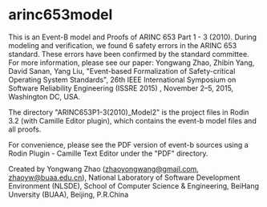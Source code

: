 # arinc653model
This is an Event-B model and Proofs of ARINC 653 Part 1 - 3 (2010). During modeling and verification, we found 6 safety errors in the ARINC 653 standard. These errors have been confirmed by the standard committee. 
For more information, please see our paper: Yongwang Zhao, Zhibin Yang, David Sanan, Yang Liu, "Event-based Formalization of Safety-critical Operating System Standards", 26th IEEE International Symposium on Software Reliability Engineering (ISSRE 2015) , November 2–5, 2015, Washington DC, USA. 

The directory "ARINC653P1-3(2010)_Model2" is the project files in Rodin 3.2 (with Camille Editor plugin), which contains the event-b model files and all proofs. 

For convenience, please see the PDF version of event-b sources using a Rodin Plugin - Camille Text Editor under the "PDF" directory. 

Created by Yongwang Zhao (zhaoyongwang@gmail.com, zhaoyw@buaa.edu.cn), 
National Laboratory of Software Development Environment (NLSDE), 
School of Computer Science & Engineering, BeiHang Unversity (BUAA), Beijing, P.R.China